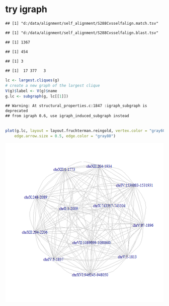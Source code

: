 # try igraph


```
## [1] "d:/data/alignment/self_alignment/S288Cvsselfalign.match.tsv"
```

```
## [1] "d:/data/alignment/self_alignment/S288Cvsselfalign.blast.tsv"
```




```
## [1] 1367
```

```
## [1] 454
```

```
## [1] 3
```

```
## [1]  17 377   3
```



```r
lc <- largest.cliques(g)
# create a new graph of the largest clique
V(g)$label <- V(g)$name
g.lc <- subgraph(g, lc[[1]])
```

```
## Warning: At structural_properties.c:1847 :igraph_subgraph is deprecated
## from igraph 0.6, use igraph_induced_subgraph instead
```

```r

plot(g.lc, layout = layout.fruchterman.reingold, vertex.color = "gray60", vertex.size = 0, 
    edge.arrow.size = 0.5, edge.color = "gray80")
```

![plot of chunk unnamed-chunk-1](figure/unnamed-chunk-1.png) 

```r

```

